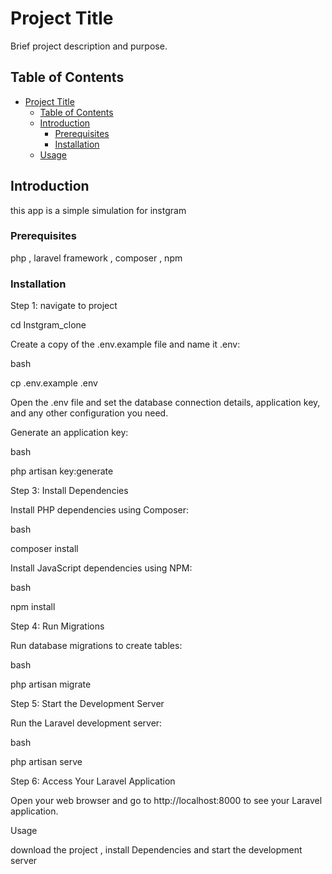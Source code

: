 # Project Title

Brief project description and purpose.

## Table of Contents

- [Project Title](#project-title)
  - [Table of Contents](#table-of-contents)
  - [Introduction](#introduction)
    - [Prerequisites](#prerequisites)
    - [Installation](#installation)
  - [Usage](#usage)

## Introduction

this app is a simple simulation for instgram 


### Prerequisites

php , laravel framework , composer , npm 


### Installation

Step 1: navigate to project

cd Instgram_clone

Create a copy of the .env.example file and name it .env:

bash

cp .env.example .env

Open the .env file and set the database connection details, application key, and any other configuration you need.

Generate an application key:

bash

php artisan key:generate

Step 3: Install Dependencies

Install PHP dependencies using Composer:

bash

composer install

Install JavaScript dependencies using NPM:

bash

npm install

Step 4: Run Migrations

Run database migrations to create tables:

bash

php artisan migrate

Step 5: Start the Development Server

Run the Laravel development server:

bash

php artisan serve


Step 6: Access Your Laravel Application

Open your web browser and go to http://localhost:8000 to see your Laravel application.

Usage

download the project , install Dependencies and start the development server




